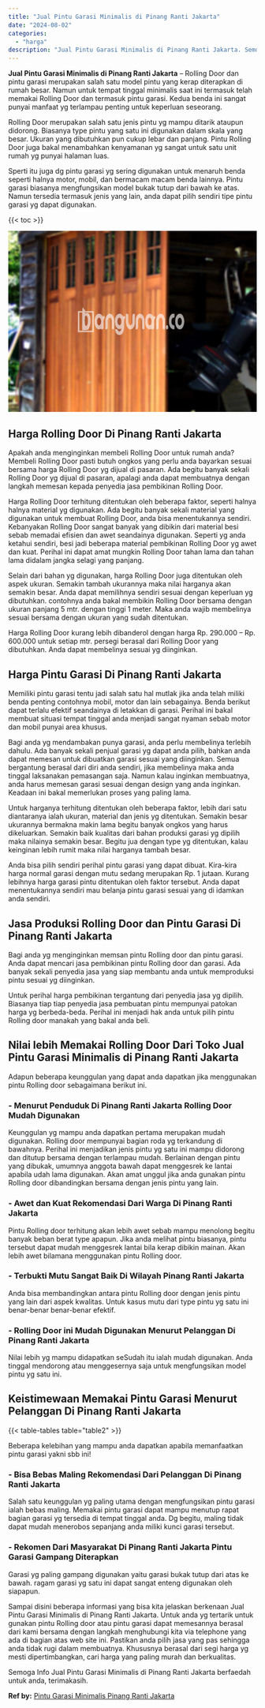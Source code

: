 ```yaml
---
title: "Jual Pintu Garasi Minimalis di Pinang Ranti Jakarta"
date: "2024-08-02"
categories: 
  - "harga"
description: "Jual Pintu Garasi Minimalis di Pinang Ranti Jakarta. Semoga Info Jual Pintu Garasi Minimalis di Pinang Ranti Jakarta berfaedah untuk anda, terimakasih...."
---
```


**Jual Pintu Garasi Minimalis di Pinang Ranti Jakarta** – Rolling Door dan pintu garasi merupakan salah satu model pintu yang kerap diterapkan di rumah besar. Namun untuk tempat tinggal minimalis saat ini termasuk telah memakai Rolling Door dan termasuk pintu garasi. Kedua benda ini sangat punyai manfaat yg terlampau penting untuk keperluan seseorang.

Rolling Door merupakan salah satu jenis pintu yg mampu ditarik ataupun didorong. Biasanya type pintu yang satu ini digunakan dalam skala yang besar. Ukuran yang dibutuhkan pun cukup lebar dan panjang. Pintu Rolling Door juga bakal menambahkan kenyamanan yg sangat untuk satu unit rumah yg punyai halaman luas.

Sperti itu juga dg pintu garasi yg sering digunakan untuk menaruh benda seperti halnya motor, mobil, dan bermacam macam benda lainnya. Pintu garasi biasanya mengfungsikan model bukak tutup dari bawah ke atas. Namun tersedia termasuk jenis yang lain, anda dapat pilih sendiri tipe pintu garasi yg dapat digunakan.

{{< toc >}}

![Jual Pintu Garasi Minimalis di Pinang Ranti Jakarta](/images/pintu-garasi-39.png)

## Harga Rolling Door Di Pinang Ranti Jakarta

Apakah anda menginginkan membeli Rolling Door untuk rumah anda? Membeli Rolling Door pasti butuh ongkos yang perlu anda bayarkan sesuai bersama harga Rolling Door yg dijual di pasaran. Ada begitu banyak sekali Rolling Door yg dijual di pasaran, apalagi anda dapat membuatnya dengan langkah memesan kepada penyedia jasa pembikinan Rolling Door.

Harga Rolling Door terhitung ditentukan oleh beberapa faktor, seperti halnya halnya material yg digunakan. Ada begitu banyak sekali material yang digunakan untuk membuat Rolling Door, anda bisa menentukannya sendiri. Kebanyakan Rolling Door sangat banyak yang dibikin dari material besi sebab memadai efisien dan awet seandainya digunakan. Seperti yg anda ketahui sendiri, besi jadi beberapa material pembikinan Rolling Door yg awet dan kuat. Perihal ini dapat amat mungkin Rolling Door tahan lama dan tahan lama didalam jangka selagi yang panjang.

Selain dari bahan yg digunakan, harga Rolling Door juga ditentukan oleh aspek ukuran. Semakin tambah ukurannya maka nilai harganya akan semakin besar. Anda dapat memilihnya sendiri sesuai dengan keperluan yg dibutuhkan. contohnya anda bakal membikin Rolling Door bersama dengan ukuran panjang 5 mtr. dengan tinggi 1 meter. Maka anda wajib membelinya sesuai bersama dengan ukuran yang sudah ditentukan.

Harga Rolling Door kurang lebih dibanderol dengan harga Rp. 290.000 – Rp. 600.000 untuk setiap mtr. persegi berasal dari Rolling Door yang dibutuhkan. Anda dapat membelinya sesuai yg diinginkan.

## Harga Pintu Garasi Di Pinang Ranti Jakarta

Memiliki pintu garasi tentu jadi salah satu hal mutlak jika anda telah miliki benda penting contohnya mobil, motor dan lain sebagainya. Benda berikut dapat terlalu efektif seandainya di letakkan di garasi. Perihal ini bakal membuat situasi tempat tinggal anda menjadi sangat nyaman sebab motor dan mobil punyai area khusus.

Bagi anda yg mendambakan punya garasi, anda perlu membelinya terlebih dahulu. Ada banyak sekali penjual garasi yg dapat anda pilih, bahkan anda dapat memesan untuk dibuatkan garasi sesuai yang diinginkan. Semua bergantung berasal dari diri anda sendiri, jika membelinya maka anda tinggal laksanakan pemasangan saja. Namun kalau inginkan membuatnya, anda harus memesan garasi sesuai dengan design yang anda inginkan. Keadaan ini bakal memerlukan proses yang paling lama.

Untuk harganya terhitung ditentukan oleh beberapa faktor, lebih dari satu diantaranya ialah ukuran, material dan jenis yg ditentukan. Semakin besar ukurannya bermakna makin lama begitu banyak ongkos yang harus dikeluarkan. Semakin baik kualitas dari bahan produksi garasi yg dipilih maka nilainya semakin besar. Begitu jua dengan type yg ditentukan, kalau keinginan lebih rumit maka nilai harganya tambah besar.

Anda bisa pilih sendiri perihal pintu garasi yang dapat dibuat. Kira-kira harga normal garasi dengan mutu sedang merupakan Rp. 1 jutaan. Kurang lebihnya harga garasi pintu ditentukan oleh faktor tersebut. Anda dapat menentukannya sendiri mau belanja pintu garasi sesuai yang di idamkan anda sendiri.

## Jasa Produksi Rolling Door dan Pintu Garasi Di Pinang Ranti Jakarta

Bagi anda yg menginginkan memsan pintu Rolling door dan pintu garasi. Anda dapat mencari jasa pembikinan pintu Rolling door dan garasi. Ada banyak sekali penyedia jasa yang siap membantu anda untuk memproduksi pintu sesuai yg diinginkan.

Untuk perihal harga pembikinan tergantung dari penyedia jasa yg dipilih. Biasanya tiap tiap penyedia jasa pembuatan pintu mempunyai patokan harga yg berbeda-beda. Perihal ini menjadi hak anda untuk pilih pintu Rolling door manakah yang bakal anda beli.

## Nilai lebih Memakai Rolling Door Dari Toko Jual Pintu Garasi Minimalis di Pinang Ranti Jakarta

Adapun beberapa keunggulan yang dapat anda dapatkan jika menggunakan pintu Rolling door sebagaimana berikut ini.

### \- Menurut Penduduk Di Pinang Ranti Jakarta Rolling Door Mudah Digunakan

Keunggulan yg mampu anda dapatkan pertama merupakan mudah digunakan. Rolling door mempunyai bagian roda yg terkandung di bawahnya. Perihal ini menjadikan jenis pintu yg satu ini mampu didorong dan ditutup bersama dengan terlampau mudah. Berlainan dengan pintu yang dibukak, umumnya anggota bawah dapat menggesrek ke lantai apabila udah lama digunakan. Akan amat unggul jika anda gunakan pintu Rolling door dibandingkan bersama dengan jenis pintu yang lain.

### \- Awet dan Kuat Rekomendasi Dari Warga Di Pinang Ranti Jakarta

Pintu Rolling door terhitung akan lebih awet sebab mampu menolong begitu banyak beban berat type apapun. Jika anda melihat pintu biasanya, pintu tersebut dapat mudah menggesrek lantai bila kerap dibikin mainan. Akan lebih awet bilamana menggunakan pintu Rolling door.

### \- Terbukti Mutu Sangat Baik Di Wilayah Pinang Ranti Jakarta

Anda bisa membandingkan antara pintu Rolling door dengan jenis pintu yang lain dari aspek kwalitas. Untuk kasus mutu dari type pintu yg satu ini benar-benar benar-benar efektif.

### \- Rolling Door ini Mudah Digunakan Menurut Pelanggan Di Pinang Ranti Jakarta

Nilai lebih yg mampu didapatkan seSudah itu ialah mudah digunakan. Anda tinggal mendorong atau menggesernya saja untuk mengfungsikan model pintu yg satu ini.

## Keistimewaan Memakai Pintu Garasi Menurut Pelanggan Di Pinang Ranti Jakarta

{{< table-tables table="table2" >}}

Beberapa kelebihan yang mampu anda dapatkan apabila memanfaatkan pintu garasi yakni sbb ini!

### \- Bisa Bebas Maling Rekomendasi Dari Pelanggan Di Pinang Ranti Jakarta

Salah satu keunggulan yg paling utama dengan mengfungsikan pintu garasi ialah bebas maling. Memakai pintu garasi dapat mampu menutup rapat bagian garasi yg tersedia di tempat tinggal anda. Dg begitu, maling tidak dapat mudah menerobos sepanjang anda miliki kunci garasi tersebut.

### \- Rekomen Dari Masyarakat Di Pinang Ranti Jakarta Pintu Garasi Gampang Diterapkan

Garasi yg paling gampang digunakan yaitu garasi bukak tutup dari atas ke bawah. ragam garasi yg satu ini dapat sangat enteng digunakan oleh siapapun.

Sampai disini beberapa informasi yang bisa kita jelaskan berkenaan Jual Pintu Garasi Minimalis di Pinang Ranti Jakarta. Untuk anda yg tertarik untuk gunakan pintu Rolling door atau pintu garasi dapat memesannya berasal dari kami bersama dengan langkah menghubungi kita via telephone yang ada di bagian atas web site ini. Pastikan anda pilih jasa yang pas sehingga anda tidak rugi dalam membuatnya. Khususnya berasal dari segi harga yg mesti dipertimbangkan, cari harga yang paling murah dan berkualitas.

Semoga Info Jual Pintu Garasi Minimalis di Pinang Ranti Jakarta berfaedah untuk anda, terimakasih.

**Ref by:** [Pintu Garasi Minimalis Pinang Ranti Jakarta](https://id.wikipedia.org/wiki/Pintu)
